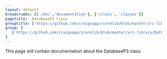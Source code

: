 ```yaml
---
layout: default
breadcrumbs: [['/doc','documentation'], ['/class', 'classes']]
pagetitle:  DatabaseP3 class
grouptitle: ['https://github.com/craigsapp/scorelib/blob/master/src-library', 'Source Code']
group: [ 
   ['https://github.com/craigsapp/scorelib/blob/master/src-library/DatbaseP3.cpp', DatbaseP3.cpp], 
]
---
```


This page will contain documentation about the DatabaseP3 class.



